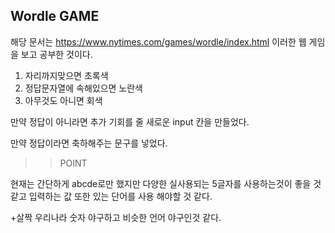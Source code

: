 Wordle GAME
---

해당 문서는 
https://www.nytimes.com/games/wordle/index.html 이러한 웹 게임을 보고 공부한 것이다.

1. 자리까지맞으면 초록색
2. 정답문자열에 속해있으면 노란색
3. 아무것도 아니면 회색

만약 정답이 아니라면 추가 기회를 줄 새로운 input 칸을 만들었다. 

만약 정답이라면 축하해주는 문구를 넣었다. 

>> POINT

 현재는 간단하게 abcde로만 했지만 다양한 실사용되는 5글자를 사용하는것이 좋을 것 같고 입력하는 값 또한 있는 단어를 사용 해야할 것 같다.

+살짝 우리나라 숫자 야구하고 비슷한 언어 야구인것 같다.